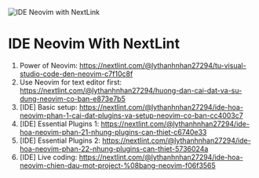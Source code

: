 ![IDE Neovim with NextLink](https://cdn.nextlint.com/post/faf12e74-a4c8-48ef-a2f1-2c5cc7691344/f9AEnC-Ganvu-AMKkD.gif "IDE NeoVim with NextLint")
# IDE Neovim With NextLint
1. Power of Neovim: https://nextlint.com/@lythanhnhan27294/tu-visual-studio-code-den-neovim-c7f10c8f
2. Use Neovim for text editor first: https://nextlint.com/@lythanhnhan27294/huong-dan-cai-dat-va-su-dung-neovim-co-ban-e873e7b5
3. [IDE] Basic setup: https://nextlint.com/@lythanhnhan27294/ide-hoa-neovim-phan-1-cai-dat-plugins-va-setup-neovim-co-ban-cc4003c7
4. [IDE] Essential Plugins 1: https://nextlint.com/@lythanhnhan27294/ide-hoa-neovim-phan-21-nhung-plugins-can-thiet-c6740e33
5. [IDE] Essential Plugins 2: https://nextlint.com/@lythanhnhan27294/ide-hoa-neovim-phan-22-nhung-plugins-can-thiet-5736024a
5. [IDE] Live coding: https://nextlint.com/@lythanhnhan27294/ide-hoa-neovim-chien-dau-mot-project-%08bang-neovim-f06f3565
